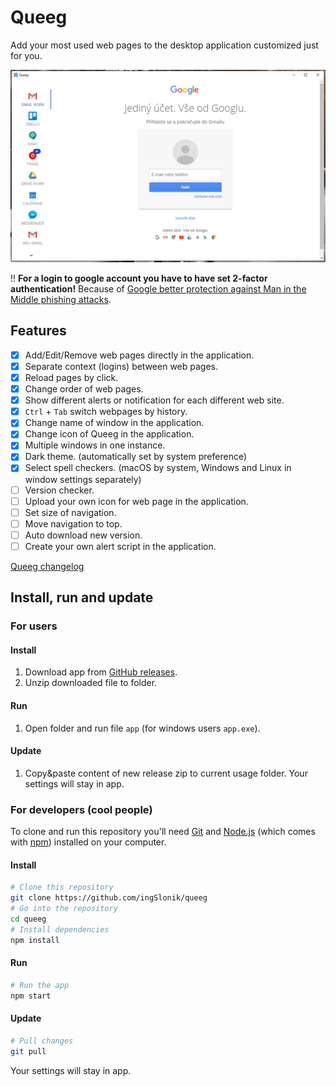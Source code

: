 # Queeg

Add your most used web pages to the desktop application customized just for you.

![Gueeg](img/screen.png)

!! **For a login to google account you have to have set 2-factor authentication!** Because of [Google better protection against Man in the Middle phishing attacks](https://security.googleblog.com/2019/04/better-protection-against-man-in-middle.html).

## Features

- [x] Add/Edit/Remove web pages directly in the application.
- [x] Separate context (logins) between web pages.
- [x] Reload pages by click.
- [x] Change order of web pages.
- [x] Show different alerts or notification for each different web site.
- [x] `Ctrl` + `Tab` switch webpages by history.
- [x] Change name of window in the application.
- [x] Change icon of Queeg in the application.
- [x] Multiple windows in one instance.
- [x] Dark theme. (automatically set by system preference)
- [x] Select spell checkers. (macOS by system, Windows and Linux in window settings separately)
- [ ] Version checker.
- [ ] Upload your own icon for web page in the application.
- [ ] Set size of navigation.
- [ ] Move navigation to top.
- [ ] Auto download new version.
- [ ] Create your own alert script in the application.

[Queeg changelog](https://github.com/ingSlonik/queeg/blob/master/CHANGELOG.md)

## Install, run and update

### For users

#### Install

1. Download app from [GitHub releases](https://github.com/ingSlonik/queeg/releases).
2. Unzip downloaded file to folder.

#### Run

1. Open folder and run file `app` (for windows users `app.exe`).

#### Update

1. Copy&paste content of new release zip to current usage folder. Your settings will stay in app.

### For developers (cool people)

To clone and run this repository you'll need [Git](https://git-scm.com) and [Node.js](https://nodejs.org/en/download/) (which comes with [npm](http://npmjs.com)) installed on your computer.

#### Install

```bash
# Clone this repository
git clone https://github.com/ingSlonik/queeg
# Go into the repository
cd queeg
# Install dependencies
npm install
```

#### Run

```bash
# Run the app
npm start
```

#### Update

```bash
# Pull changes
git pull
```

Your settings will stay in app.

